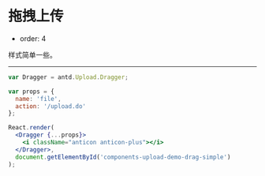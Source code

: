 # 拖拽上传

- order: 4

样式简单一些。

---

````jsx
var Dragger = antd.Upload.Dragger;

var props = {
  name: 'file',
  action: '/upload.do'
};

React.render(
  <Dragger {...props}>
    <i className="anticon anticon-plus"></i>
  </Dragger>,
  document.getElementById('components-upload-demo-drag-simple')
);
````

<style>
#components-upload-demo-drag-simple {
  width: 246px;
}
</style>
